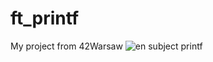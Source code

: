 # ft_printf
My project from 42Warsaw
![en subject printf](https://github.com/user-attachments/assets/23eceb1a-4934-4461-a2d3-6f186d994615)
